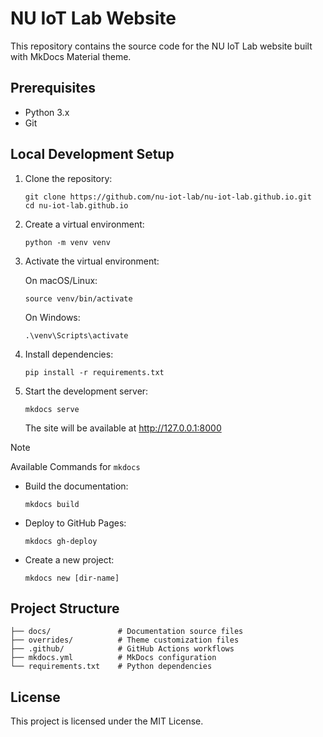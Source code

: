 # NU IoT Lab Website

This repository contains the source code for the NU IoT Lab website built with MkDocs Material theme.

## Prerequisites

- Python 3.x
- Git

## Local Development Setup

1. Clone the repository:

    ```shell
    git clone https://github.com/nu-iot-lab/nu-iot-lab.github.io.git
    cd nu-iot-lab.github.io
    ```

2. Create a virtual environment:

    ```shell
    python -m venv venv
    ```

3. Activate the virtual environment:

    On macOS/Linux:

    ```shell
    source venv/bin/activate
    ```

    On Windows:

    ```shell
    .\venv\Scripts\activate
    ```

4. Install dependencies:

    ```shell
    pip install -r requirements.txt
    ```

5. Start the development server:

    ```shell
    mkdocs serve
    ```

    The site will be available at <http://127.0.0.1:8000>

> [!NOTE]
> Available Commands for `mkdocs`
>
> - Build the documentation:
>
>    ```shell
>    mkdocs build
>    ```
>
> - Deploy to GitHub Pages:
>
>    ```shell
>    mkdocs gh-deploy
>    ```
>
> - Create a new project:
>
>    ```shell
>    mkdocs new [dir-name]
>    ```

## Project Structure

``` console
├── docs/               # Documentation source files 
├── overrides/          # Theme customization files
├── .github/            # GitHub Actions workflows 
├── mkdocs.yml          # MkDocs configuration 
└── requirements.txt    # Python dependencies
```

## License

This project is licensed under the MIT License.
